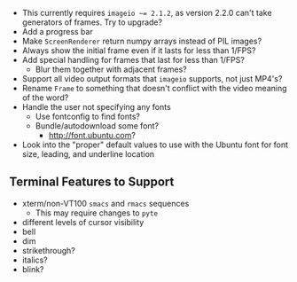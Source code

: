 - This currently requires `imageio ~= 2.1.2`, as version 2.2.0 can't take
  generators of frames.  Try to upgrade?
- Add a progress bar
- Make `ScreenRenderer` return numpy arrays instead of PIL images?
- Always show the initial frame even if it lasts for less than 1/FPS?
- Add special handling for frames that last for less than 1/FPS?
    - Blur them together with adjacent frames?
- Support all video output formats that `imageio` supports, not just MP4's?
- Rename `Frame` to something that doesn't conflict with the video meaning of
  the word?
- Handle the user not specifying any fonts
    - Use fontconfig to find fonts?
    - Bundle/autodownload some font?
        - <http://font.ubuntu.com>?
- Look into the "proper" default values to use with the Ubuntu font for font
  size, leading, and underline location

Terminal Features to Support
----------------------------
- xterm/non-VT100 `smacs` and `rmacs` sequences
    - This may require changes to `pyte`
- different levels of cursor visibility
- bell
- dim
- strikethrough?
- italics?
- blink?
